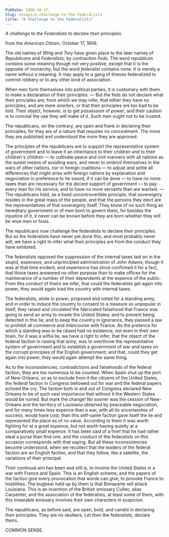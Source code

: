```yaml
---
PubDate: 1806-10-17
Slug: essays/a-challenge-to-the-federalists
title: "A Challenge to the Federalists"
---
```


*A challenge to the Federalists to declare their principles.* 

from the *American Citizen*, October 17, 1806.

The old names of *Whig* and *Tory* have given place to the later names of *Republicans* and *Federalists*; 
by contraction *Feds*. The word *republican* contains some meaning though not very positive, except that 
it is the opposite of monarchy; but the word *federalist* contains none. It is merely a name without a 
meaning. It may apply to a gang of thieves federalized to commit robbery or to any other kind of association. 

When men form themselves into political parties, it is customary with them to make a declaration of their principles. 
&mdash; But the feds do not declare what their principles are; from which we may infer, that either they have no principles, 
and are mere *snarlers*, or that their principles are too bad to be told. Their object, however, is to get possession 
of power; and their caution is to conceal the use they will make of it. Such men ought not to be trusted.

The republicans, on the contrary, are open and frank in declaring their principles, for they are of a nature that 
requires no concealment. The more they are published and understood the more they are approved.

The principles of the republicans are to support the representative system of government and to leave it an 
inheritance to their children and to their children's children &mdash; to cultivate peace and civil manners with all 
nations as the surest means of avoiding wars, and never to embroil themselves in the wars of other nations, 
nor in foreign coalitions &mdash; to adjust 
and settle all differences that might arise with foreign nations by explanation and negociation in preference to 
he sword, if it can be done &mdash; to have no more taxes than are necessary for the decent support of government &mdash; 
to pay every man for his service, and to have no more servants than are wanted. &mdash; The republicans hold, as a fixed 
uncontrovertible principle, that sovereignty resides in the great mass of the people, and that the persons 
they elect are the representatives of that sovereignty itself. They know of no such thing as hereditary government 
or of men born to govern them, for besides the injustice of it, it never can be known before they are born whether 
they will be wise men or fools.

The republicans now challenge the federalists to declare *their* principles. But as the federalists have never yet 
done this, and most probably never will, we have a right to infer what their principles are from the conduct they 
have exhibited.

The federalists opposed the suppression of the internal taxes laid on in the stupid, expensive, and unprincipled 
administration of John Adams; though it was at that time evident, and experience has since confirmed it for a fact, 
that those taxes answered no other purpose than to make offices for the maintenance of a number of their dependents 
at the expence of the public. From this conduct of theirs we infer, that could the federalists get again into power, 
they would again load the country with internal taxes.

The federalists, while in power, proposed and voted for a standing army, and in order to induce the country to consent 
to a measure so unpopular in itself, they raised and circulated the fabricated falsehood that France was going to 
send an army to invade the United States; and to prevent being detected in this lie, and to keep the country in 
ignorance, they passed a law to prohibit all commerce and intercourse with France. As the pretence for which a 
standing was to be raised had no existence, not even in their own brain, for it was a wilful lie, we have a 
right to infer, that the object of the federal faction in raising that army, was to overthrow the representative 
system of government and to establish a government of war and taxes on the corrupt principles of the English government; 
and that, could they get again into power, they would again attempt the same thing.

As to the inconsistencies, contradictions and falsehoods of the federal faction, they are too numerous to be counted. 
When Spain shut up the port of New-Orleans, so as to exclude from it the citizens of the United States, the federal 
faction in Congress bellowed out for war and the federal papers echoed the cry. The faction both in and out of Congress 
declared New Orleans to be of such vast importance that without it the Western States would be ruined. 
But mark the change! No sooner was the cession of New-Orleans and the territory of Louisiana obtained by peaceable 
negociation, and for many times less expence than a war, with all its uncertainties of success, would have cost, 
than this self-same faction gave itself the lie and represented the place as of no value. According to them it was 
worth fighting for at a great expence, but not worth having quietly at a comparatively small expence. It has been said 
of a thief that he had rather steal a purse than find one, and the conduct of the federalists on this occasion corresponds 
with that saying. But all these inconsistencies become understood, when we recollect that the leaders of the federal 
faction are an English faction, and that they follow, like a satellite, the variations of their principal. 

Their continual aim has been and still is, to involve the United States in a war with France and Spain. This is an 
English scheme, and the papers of the faction give every provocation that words can give, to provoke France to hostilities. 
The bugbear held up by them is that Bonaparte will attack Louisiana. This is an invention of the British emissary 
Cullen, alias Carpenter, and the association of the federalists, at least some of them, with this miserable emissary 
involves their own characters in suspicion.

The republicans, as before said, are open, bold, and candid in declaring their principles. They are no skulkers. Let 
then the federalists, declare theirs.

COMMON SENSE.

